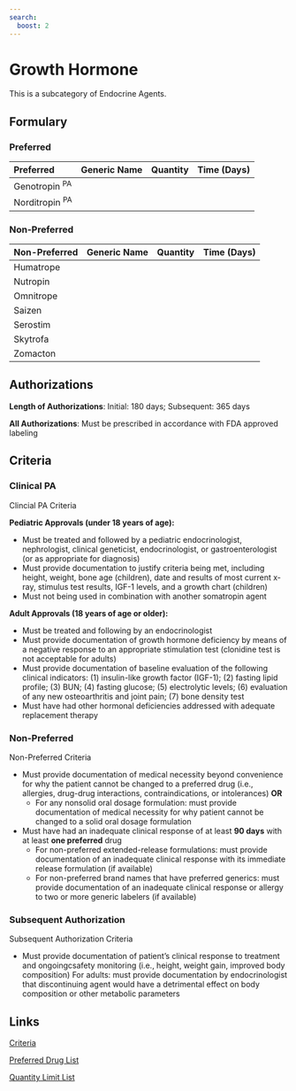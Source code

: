 ```yaml
---
search:
  boost: 2 
---
```


 # Growth Hormone

This is a subcategory of Endocrine Agents.

## Formulary

### Preferred

| Preferred                 | Generic Name | Quantity | Time (Days) |
| :------------------------ | :----------- | :------: | :---------: |
| Genotropin <sup>PA</sup>  |              |          |             |
| Norditropin <sup>PA</sup> |              |          |             |

### Non-Preferred

| Non-Preferred | Generic Name | Quantity | Time (Days) |
| :------------ | :----------- | :------: | :---------: |
| Humatrope     |              |          |             |
| Nutropin      |              |          |             |
| Omnitrope     |              |          |             |
| Saizen        |              |          |             |
| Serostim      |              |          |             |
| Skytrofa      |              |          |             |
| Zomacton      |              |          |             |

## Authorizations

**Length of Authorizations**: Initial: 180 days; Subsequent: 365 days

**All Authorizations**: Must be prescribed in accordance with FDA approved labeling

## Criteria

### Clinical PA

Clincial PA Criteria

**Pediatric Approvals (under 18 years of age):**

- Must be treated and followed by a pediatric endocrinologist, nephrologist, clinical geneticist, endocrinologist, or gastroenterologist (or as appropriate for diagnosis)
- Must provide documentation to justify criteria being met, including height, weight, bone age (children), date and results of most current x-ray, stimulus test results, IGF-1 levels, and a growth chart (children)
- Must not being used in combination with another somatropin agent

**Adult Approvals (18 years of age or older):**

- Must be treated and following by an endocrinologist
- Must provide documentation of growth hormone deficiency by means of a negative response to an appropriate stimulation test (clonidine test is not acceptable for adults)
- Must provide documentation of baseline evaluation of the following clinical indicators: (1) insulin-like growth factor (IGF-1); (2) fasting lipid profile; (3) BUN; (4) fasting glucose; (5) electrolytic levels; (6) evaluation of any new osteoarthritis and joint pain; (7) bone density test
- Must have had other hormonal deficiencies addressed with adequate replacement therapy

### Non-Preferred

Non-Preferred Criteria

- Must provide documentation of medical necessity beyond convenience for why the patient cannot be changed to a preferred drug (i.e., allergies, drug-drug interactions, contraindications, or intolerances) **OR**
    - For any nonsolid oral dosage formulation: must provide documentation of medical necessity for why patient cannot be changed to a solid oral dosage formulation
- Must have had an inadequate clinical response of at least **90 days** with at least **one preferred** drug
    - For non-preferred extended-release formulations: must provide documentation of an inadequate clinical response with its immediate release formulation (if available)
    - For non-preferred brand names that have preferred generics: must provide documentation of an inadequate clinical response or allergy to two or more generic labelers (if available)

### Subsequent Authorization

Subsequent Authorization Criteria

- Must provide documentation of patient’s clinical response to treatment and ongoingcsafety monitoring (i.e., height, weight gain, improved body composition) For adults: must provide documentation by endocrinologist that discontinuing agent would have a detrimental effect on body composition or other metabolic parameters

## Links

[Criteria](https://pharmacy.medicaid.ohio.gov/sites/default/files/20230101_UPDL%20_Criteria_APPROVED.pdf#page=57)

[Preferred Drug List](https://pharmacy.medicaid.ohio.gov/sites/default/files/20230101_UPDL_APPROVED_12.13.22.pdf#page=13)

[Quantity Limit List](https://pharmacy.medicaid.ohio.gov/sites/default/files/20230101_Ohio_Medicaid_Quantity_Document_APPROVED.pdf)
